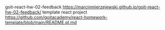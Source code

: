 goit-react-hw-02-feedback https://marcinmierzejewski.github.io/goit-react-hw-02-feedback/
template react project https://github.com/goitacademy/react-homework-template/blob/main/README.pl.md
